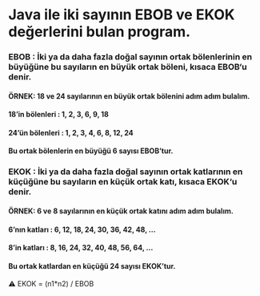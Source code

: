 # Java ile iki sayının EBOB ve EKOK değerlerini bulan program.

### EBOB : İki ya da daha fazla doğal sayının ortak bölenlerinin en büyüğüne bu sayıların en büyük ortak böleni, kısaca EBOB‘u denir.

####  ÖRNEK: 18 ve 24 sayılarının en büyük ortak bölenini adım adım bulalım.

####  18’in bölenleri : 1, 2, 3, 6, 9, 18

####  24’ün bölenleri : 1, 2, 3, 4, 6, 8, 12, 24

####  Bu ortak bölenlerin en büyüğü 6 sayısı EBOB’tur.

### EKOK : İki ya da daha fazla doğal sayının ortak katlarının en küçüğüne bu sayıların en küçük ortak katı, kısaca EKOK‘u denir.

####  ÖRNEK: 6 ve 8 sayılarının en küçük ortak katını adım adım bulalım.

####  6’nın katları : 6, 12, 18, 24, 30, 36, 42, 48, …

####  8’in katları : 8, 16, 24, 32, 40, 48, 56, 64, …

####  Bu ortak katlardan en küçüğü 24 sayısı EKOK’tur.

:warning: EKOK = (n1*n2) / EBOB
